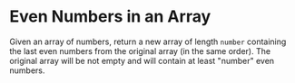 # Even Numbers in an Array
Given an array of numbers, return a new array of length ```number``` containing the last even numbers from the original array (in the same order). The original array will be not empty and will contain at least "number" even numbers.